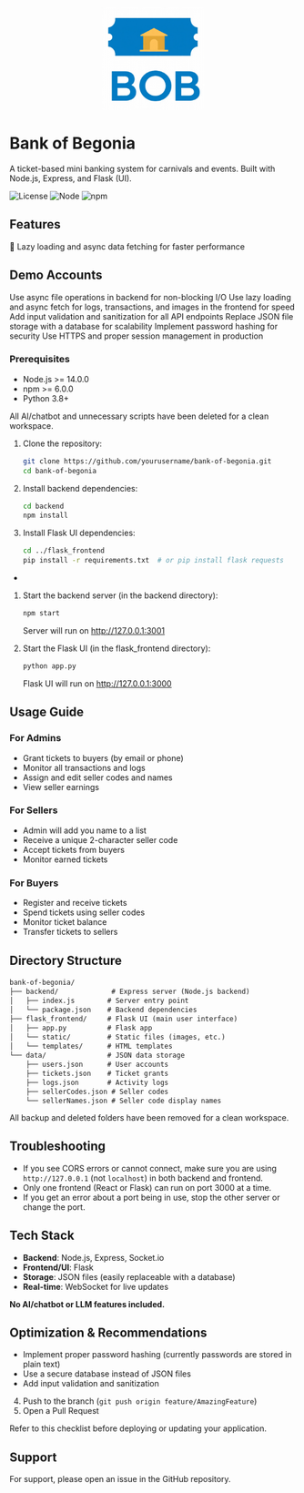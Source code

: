 <p align="center">
  <img src="flask_frontend/static/BOB picture.png" alt="Bank of Begonia Logo" width="180" />
</p>


# Bank of Begonia

A ticket-based mini banking system for carnivals and events. Built with Node.js, Express, and Flask (UI).


![License](https://img.shields.io/badge/license-MIT-blue.svg)
![Node](https://img.shields.io/badge/node->=14.0.0-green.svg)
![npm](https://img.shields.io/badge/npm->=6.0.0-red.svg)

## Features

 🚀 Lazy loading and async data fetching for faster performance

## Demo Accounts
 Use async file operations in backend for non-blocking I/O
 Use lazy loading and async fetch for logs, transactions, and images in the frontend for speed
 Add input validation and sanitization for all API endpoints
 Replace JSON file storage with a database for scalability
 Implement password hashing for security
 Use HTTPS and proper session management in production

### Prerequisites

- Node.js >= 14.0.0
- npm >= 6.0.0
- Python 3.8+


All AI/chatbot and unnecessary scripts have been deleted for a clean workspace.

1. Clone the repository:
   ```bash
   git clone https://github.com/yourusername/bank-of-begonia.git
   cd bank-of-begonia
   ```

2. Install backend dependencies:
   ```bash
   cd backend
   npm install
   ```

3. Install Flask UI dependencies:
   ```bash
   cd ../flask_frontend
   pip install -r requirements.txt  # or pip install flask requests
   ```

*

1. Start the backend server (in the backend directory):
   ```bash
   npm start
   ```
   Server will run on http://127.0.0.1:3001

2. Start the Flask UI (in the flask_frontend directory):
   ```bash
   python app.py
   ```
   Flask UI will run on http://127.0.0.1:3000



## Usage Guide

### For Admins
- Grant tickets to buyers (by email or phone)
- Monitor all transactions and logs
- Assign and edit seller codes and names
- View seller earnings

### For Sellers
- Admin will add you name to a list
- Receive a unique 2-character seller code
- Accept tickets from buyers
- Monitor earned tickets

### For Buyers
- Register and receive tickets
- Spend tickets using seller codes
- Monitor ticket balance
- Transfer tickets to sellers



## Directory Structure

```
bank-of-begonia/
├── backend/             # Express server (Node.js backend)
│   ├── index.js        # Server entry point
│   └── package.json    # Backend dependencies
├── flask_frontend/     # Flask UI (main user interface)
│   ├── app.py          # Flask app
│   └── static/         # Static files (images, etc.)
│   └── templates/      # HTML templates
└── data/               # JSON data storage
    ├── users.json      # User accounts
    ├── tickets.json    # Ticket grants
    ├── logs.json       # Activity logs
    ├── sellerCodes.json # Seller codes
    └── sellerNames.json # Seller code display names
```


All backup and deleted folders have been removed for a clean workspace.
## Troubleshooting

- If you see CORS errors or cannot connect, make sure you are using `http://127.0.0.1` (not `localhost`) in both backend and frontend.
- Only one frontend (React or Flask) can run on port 3000 at a time.
- If you get an error about a port being in use, stop the other server or change the port.




## Tech Stack

- **Backend**: Node.js, Express, Socket.io
- **Frontend/UI**: Flask
- **Storage**: JSON files (easily replaceable with a database)
- **Real-time**: WebSocket for live updates

**No AI/chatbot or LLM features included.**


## Optimization & Recommendations

- Implement proper password hashing (currently passwords are stored in plain text)
- Use a secure database instead of JSON files
- Add input validation and sanitization
4. Push to the branch (`git push origin feature/AmazingFeature`)
5. Open a Pull Request





Refer to this checklist before deploying or updating your application.
## Support

For support, please open an issue in the GitHub repository.